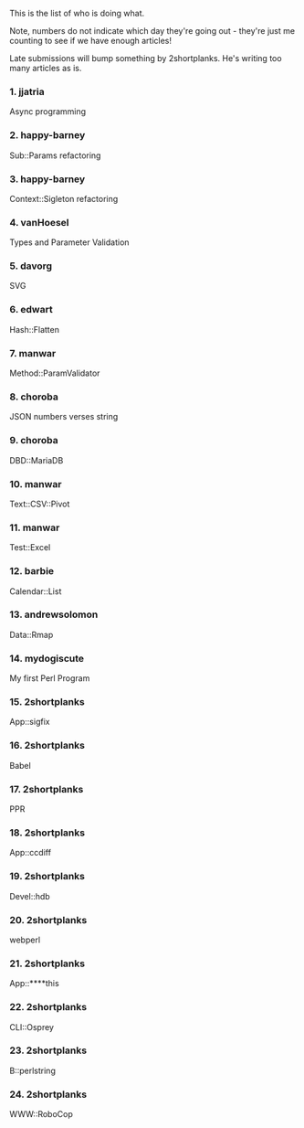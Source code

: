 This is the list of who is doing what.

Note, numbers do not indicate which day they're going out - they're just me counting to see if we have enough articles!

Late submissions will bump something by 2shortplanks.  He's writing too many articles as is.

### 1. jjatria

Async programming

### 2. happy-barney

Sub::Params refactoring

### 3. happy-barney

Context::Sigleton refactoring

### 4. vanHoesel

Types and Parameter Validation

### 5. davorg

SVG

### 6. edwart

Hash::Flatten

### 7. manwar

Method::ParamValidator

### 8. choroba

JSON numbers verses string

### 9. choroba

DBD::MariaDB

### 10. manwar

Text::CSV::Pivot

### 11. manwar

Test::Excel

### 12. barbie

Calendar::List

### 13. andrewsolomon

Data::Rmap

### 14. mydogiscute

My first Perl Program

### 15. 2shortplanks

App::sigfix

### 16. 2shortplanks

Babel

### 17. 2shortplanks

PPR

### 18. 2shortplanks

App::ccdiff

### 19. 2shortplanks

Devel::hdb

### 20. 2shortplanks

webperl

### 21. 2shortplanks

App::****this

### 22. 2shortplanks

CLI::Osprey

### 23. 2shortplanks

B::perlstring

### 24. 2shortplanks

WWW::RoboCop